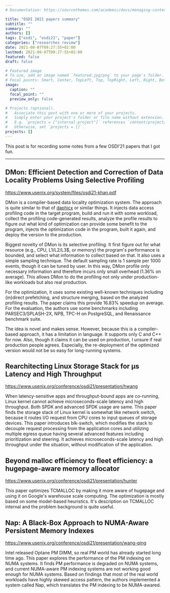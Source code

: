```yaml
---
# Documentation: https://sourcethemes.com/academic/docs/managing-content/

title: "OSDI 2021 papers summary"
subtitle: ""
summary: ""
authors: []
tags: ["osdi", "osdi21", "paper"]
categories: ["researches review"]
date: 2021-08-07T09:27:55+02:00
lastmod: 2021-08-07T09:27:55+02:00
featured: false
draft: false

# Featured image
# To use, add an image named `featured.jpg/png` to your page's folder.
# Focal points: Smart, Center, TopLeft, Top, TopRight, Left, Right, BottomLeft, Bottom, BottomRight.
image:
  caption: ""
  focal_point: ""
  preview_only: false

# Projects (optional).
#   Associate this post with one or more of your projects.
#   Simply enter your project's folder or file name without extension.
#   E.g. `projects = ["internal-project"]` references `content/project/deep-learning/index.md`.
#   Otherwise, set `projects = []`.
projects: []
---
```


This post is for recording some notes from a few OSDI'21 papers that I got fun.

---

DMon: Efficient Detection and Correction of Data Locality Problems Using Selective Profiling
--------------------------------------------------------------------------------------------

https://www.usenix.org/system/files/osdi21-khan.pdf

DMon is a compiler-based data locality optimization system.  The approach is
quite similar to that of [daphicx](https://sjp38.github.io/post/daphicx/) or
similar things.  It injects data access profiling code in the target program,
build and run it with some workload, collect the profiling code-generated
results, analyze the profile results to figure out what kind of optimization
can provide some benefit to the program, injects the optimization code in the
program, built it again, and deploy the version to the production.

Biggest novelty of DMon is its selective profiling.  It first figure out for
what resource (e.g., CPU, L1/L2/L3$, or memory) the program's performance is
bounded, and select what information to collect based on that.  It also uses
a simple sampling technique.  The default sampling rate is 1 sample per 1000
events, though it can be tuned by user.  In this way, DMon profile only
necessary information and therefore incurs only small overhead (1.36% on
average).  This allows DMon to do the profiling not only under production-like
workloads but also real production.

For the optimization, it uses some existing well-known techniques including
(in)direct prefetching, and structure merging, based on the analyzed profiling
results.  The paper claims this provide 16.83% speedup on average.  For the
evaluation, the authors use some benchmarks including PARSEC3/SPLASH-2X, NPB,
TPC-H on PostgreSQL, and Renaissance benchmark suite.

The idea is novel and makes sense.  However, because this is a compiler-based
approach, it has a limitation in language.  It supports only C and C++ for now.
Also, though it claims it can be used on production, I unsure if real
production people agrees.  Especially, the re-deployment of the optimized
version would not be so easy for long-running systems.


Rearchitecting Linux Storage Stack for µs Latency and High Throughput
---------------------------------------------------------------------

https://www.usenix.org/conference/osdi21/presentation/hwang

When latency-sensitive apps and throughput-bound apps are co-running, Linux
kernel cannot achieve microseconds-scale latency and high throughput.  Both
SPDK and advanced SPDK usage are same.  This paper finds the storage stack of
Linux kernel is somewhat like network switch, because it routes I/O request
from CPU cores to input queues of storage devices.  This paper introduces
blk-switch, which modifies the stack to decouple request processing from the
application cores and utilizing multiple egress queue having several advanced
features including prioritization and steering.  It achieves microseconds-scale
latency and high throughput under the situation, without modification of the
application.


Beyond malloc efficiency to fleet efficiency: a hugepage-aware memory allocator
-------------------------------------------------------------------------------

https://www.usenix.org/conference/osdi21/presentation/hunter

This paper optimizes TCMALLOC by making it more aware of hugepage and using it
on Google's warehouse scale computing.  The optimization is mostly based on
some model-based heuristics.  It's description on TCMALLOC internal and the
problem background is quite useful.


Nap: A Black-Box Approach to NUMA-Aware Persistent Memory Indexes
-----------------------------------------------------------------

https://www.usenix.org/conference/osdi21/presentation/wang-qing

Intel released Optane PM DIMM, so real PM world has already started long time
ago.  This paper explores the performance of the PM indexing on NUMA systems.
It finds PM performance is degraded on NUMA systems, and current NUMA-aware PM
indexing systems are not working good enough for NUMA systems.  Based on
findings that most of the real world workloads have highly skewed access
pattern, the authors implemented a system called Nap, which translates the PM
indexing to be NUMA-awared.
